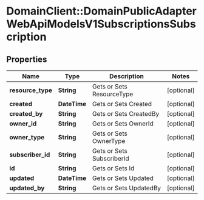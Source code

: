 # DomainClient::DomainPublicAdapterWebApiModelsV1SubscriptionsSubscription

## Properties
Name | Type | Description | Notes
------------ | ------------- | ------------- | -------------
**resource_type** | **String** | Gets or Sets ResourceType | [optional] 
**created** | **DateTime** | Gets or Sets Created | [optional] 
**created_by** | **String** | Gets or Sets CreatedBy | [optional] 
**owner_id** | **String** | Gets or Sets OwnerId | [optional] 
**owner_type** | **String** | Gets or Sets OwnerType | [optional] 
**subscriber_id** | **String** | Gets or Sets SubscriberId | [optional] 
**id** | **String** | Gets or Sets Id | [optional] 
**updated** | **DateTime** | Gets or Sets Updated | [optional] 
**updated_by** | **String** | Gets or Sets UpdatedBy | [optional] 


